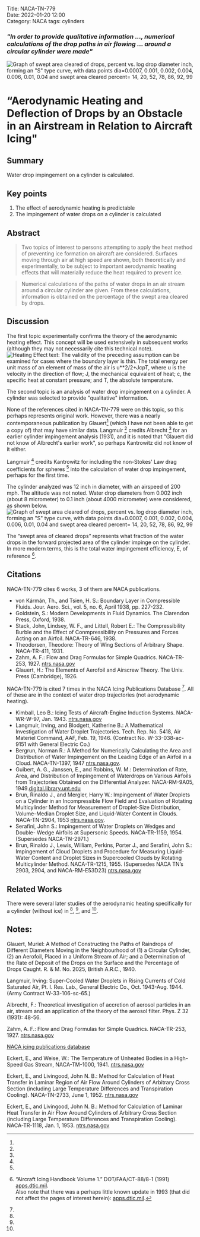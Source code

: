 Title: NACA-TN-779    
Date: 2022-01-20 12:00  
Category: NACA
tags: cylinders

### _"In order to provide qualitative information ..., numerical calculations of the drop paths in air flowing ... around a circular cylinder were made"_  
![Graph of swept area cleared of drops, percent vs. log drop diameter inch, forming an "S" type curve, 
with data points dia=0.0007, 0.001, 0.002, 0.004, 0.006, 0.01, 0.04 
and swept area cleared percent= 14, 20, 52, 78, 86, 92, 99
](images/naca-tn-779/tn-779-area.png "Swept area cleared of drops")

# “Aerodynamic Heating and Deflection of Drops by an Obstacle in an Airstream in Relation to Aircraft Icing"

## Summary 

Water drop impingement on a cylinder is calculated.

## Key points

1. The effect of aerodynamic heating is predictable
2. The impingement of water drops on a cylinder is calculated

## Abstract

>Two topics of interest to persons attempting to apply 
the heat method of preventing ice formation on aircraft 
are considered. Surfaces moving through air at high speed 
are shown, both theoretically and experimentally, to be 
subject to important aerodynamic heating effects that will 
materially reduce the heat required to prevent ice. 

>Numerical calculations of the paths of water drops 
in an air stream around a circular cylinder are given. 
From these calculations, information is obtained on the 
percentage of the swept area cleared by drops.  

## Discussion

The first topic experimentally confirms the theory of the aerodynamic heating effect.  This concept will be used extensively in subsequent works (although they may not necessarily cite this technical note).  
![Heating Effect text:  The validity of the preceding assumption can be examined for cases where the boundary layer is thin.
The total energy per unit mass of an element of mass of the air is u**2/2+J*cp*T, 
where u is the velocity in the direction of flow;
J, the mechanical equivalent of heat;
c, the specific heat at constant pressure; 
and T, the absolute temperature.](images/naca-tn-779/heating-effect.png "The heating effect")

The second topic is an analysis of water drop impingement on a cylinder. 
A cylinder was selected to provide "qualitative" information. 

None of the references cited in NACA-TN-779 were on this topic, so this perhaps represents original work. 
However, there was a nearly contemporaneous publication by Glauert[^2] 
(which I have not been able to get a copy of) that may have similar data.
Langmuir [^3] credits Albrecht [^4] for an earlier cylinder impingement analysis (1931), 
and it is noted that "Glauert did not know of Albrecht's earlier work", 
so perhaps Kantrowitz did not know of it either.

Langmuir [^3] credits Kantrowitz for including the non-Stokes' Law drag coefficients for spheres [^5] 
into the calculation of water drop impingement, perhaps for the first time.

The cylinder analyzed was 12 inch in diameter, with an airspeed of 200 mph. 
The altitude was not noted. Water drop diameters from 0.002 inch (about 8 micrometer) to 0.1 inch 
(about 4000 micrometer) were considered, as shown below.
![Graph of swept area cleared of drops, percent vs. log drop diameter inch, forming an "S" type curve, 
with data points dia=0.0007, 0.001, 0.002, 0.004, 0.006, 0.01, 0.04 
and swept area cleared percent= 14, 20, 52, 78, 86, 92, 99
](images/naca-tn-779/tn-779-area.png "Swept area cleared of drops")

The “swept area of cleared drops” represents what fraction of the water drops in the 
forward projected area of the cylinder impinge on the cylinder. 
In more modern terms, this is the total water impingement efficiency, E, of reference [^6].  

## Citations

NACA-TN-779 cites 6 works, 3 of them are NACA publications.

- von Kármán, Th., and Tsien, H. S.: Boundary Layer in Compressible Fluids. Jour. Aero. Sci., vol. 5, no. 6, April 1938, pp. 227-232.
- Goldstein, S.: Modern Developments in Fluid Dynamics. The Clarendon Press, Oxford, 1938.
- Stack, John, Lindsey, W. F., and Littell, Robert E.: The Compressibility Burble and the Effect of Conmpressibility on Pressures and Forces Acting on an Airfoil. NACA-TR-646, 1938.
- Theodorsen, Theodore: Theory of Wing Sections of Arbitrary Shape. NACA-TR-411, 1931.
- Zahm, A. F.: Flow and Drag Formulas for Simple Quadrics. NACA-TR-253, 1927. [ntrs.nasa.gov](https://ntrs.nasa.gov/citations/19800006784)  
- Glauert, H.: The Elements of Aerofoil and Airscrew Theory. The Univ. Press (Cambridge), 1926.

NACA-TN-779 is cited 7 times in the NACA Icing Publications Database [^7]. All of these are in the context of water drop trajectories (not aerodynamic heating). 

- Kimball, Leo B.: Icing Tests of Aircraft-Engine Induction Systems. NACA-WR-W-97, Jan. 1943. [ntrs.nasa.gov](https://ntrs.nasa.gov/citations/19930093057)
- Langmuir, Irving, and Blodgett, Katherine B.: A Mathematical Investigation of Water Droplet Trajectories. Tech. Rep. No. 5418, Air Materiel Command, AAF, Feb. 19, 1946. (Contract No. W-33-038-ac-9151 with General Electric Co.) 
- Bergrun, Norman R.: A Method for Numerically Calculating the Area and Distribution of Water Impingement on the Leading Edge of an Airfoil in a Cloud. NACA-TN-1397, 1947 [ntrs.nasa.gov](https://ntrs.nasa.gov/citations/19810068678).
- Guibert, A. G., Janssen, E., and Robbins, W. M.: Determination of Rate, Area, and Distribution of Impingement of Waterdrops on Various Airfoils from Trajectories Obtained on the Differential Analyzer. NACA-RM-9A05, 1949.[digital.library.unt.edu](https://digital.library.unt.edu/ark:/67531/metadc53095/m2/1/high_res_d/19660081498.pdf)
- Brun, Rinaldo J., and Mergler, Harry W.: Impingement of Water Droplets on a Cylinder in an Incompressible Flow Field and Evaluation of Rotating Multicylinder Method for Measurement of Droplet-Size Distribution, Volume-Median Droplet Size, and Liquid-Water Content in Clouds. NACA-TN-2904, 1953 [ntrs.nasa.gov](https://ntrs.nasa.gov/citations/19930083606).  
- Serafini, John S.: Impingement of Water Droplets on Wedges and Double- Wedge Airfoils at Supersonic Speeds. NACA-TR-1159, 1954. (Supersedes NACA-TN-2971.)
- Brun, Rinaldo J., Lewis, William, Perkins, Porter J., and Serafini, John S.: Impingement of Cloud Droplets and Procedure for Measuring Liquid-Water Content and Droplet Sizes in Supercooled Clouds by Rotating Multicylinder Method. NACA-TR-1215, 1955. (Supersedes NACA TN’s 2903, 2904, and NACA-RM-E53D23) [ntrs.nasa.gov](https://ntrs.nasa.gov/citations/19810068697)

## Related Works

There were several later studies of the aerodynamic heating specifically for a cylinder (without ice) in [^8], [^9], and [^10].  

## Notes:
[^1]: Kantrowitz, Arthur: Aerodynamic Heating and the Deflection of Drops by an Obstacle in an Air Stream in Relation to Aircraft Icing. NACA-TN-779, 1940. [ntrs.nasa.gov](https://ntrs.nasa.gov/citations/19930081535)  
[^2]:
Glauert, Muriel: A Method of Constructing the Paths of Raindrops of Different Diameters Moving in the Neighbourhood of (1) a Circular Cylinder, (2) an Aerofoil, Placed in a Uniform Stream of Air; and a Determination of the Rate of Deposit of the Drops on the Surface and the Percentage of Drops Caught. R. & M. No. 2025, British A.R.C., 1940.  
[^3]:
Langmuir, Irving: Super-Cooled Water Droplets in Rising Currents of Cold Saturated Air, Pt. I. Res. Lab., General Electric Co., Oct. 1943-Aug. 1944. (Army Contract W-33-106-sc-65.)  
[^4]:
Albrecht, F.: Theoretical investigation of accretion of aerosol particles in an air, stream and an application of the theory of the aerosol filter. Phys. Z 32 (1931): 48-56.  
[^5]:
Zahm, A. F.: Flow and Drag Formulas for Simple Quadrics. NACA-TR-253, 1927. [ntrs.nasa.gov](https://ntrs.nasa.gov/citations/19800006784)  
[^6]: “Aircraft Icing Handbook Volume 1.” DOT/FAA/CT-88/8-1 (1991) [apps.dtic.mil](https://apps.dtic.mil/sti/pdfs/ADA238039.pdf).  
Also note that there was a perhaps little known update in 1993 (that did not affect the pages of interest herein): [apps.dtic.mil](https://apps.dtic.mil/sti/pdfs/ADA276499.pdf).  
[^7]: 
[NACA icing publications database]({filename}naca%20icing%20publications%20database.md)  
[^8]:
Eckert, E., and Weise, W.: The Temperature of Unheated Bodies in a High-Speed Gas Stream, NACA-TM-1000, 1941. [ntrs.nasa.gov](https://ntrs.nasa.gov/citations/19930094417)  
[^9]:
Eckert, E., and Livingood, John N. B.: Method for Calculation of Heat Transfer in Laminar Region of Air Flow Around Cylinders of Arbitrary Cross Section (including Large Temperature Differences and Transpiration Cooling). NACA-TN-2733, June 1, 1952. [ntrs.nasa.gov](https://ntrs.nasa.gov/citations/19930083439)  
[^10]:
Eckert, E., and Livingood, John N. B.: Method for Calculation of Laminar Heat Transfer in Air Flow Around Cylinders of Arbitrary Cross Section (including Large Temperature Differences and Transpiration Cooling). NACA-TR-1118, Jan. 1, 1953. [ntrs.nasa.gov](https://ntrs.nasa.gov/citations/19930092154)  
